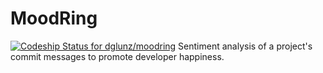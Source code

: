 # MoodRing
[ ![Codeship Status for dglunz/moodring](https://codeship.com/projects/0011bf30-7b52-0132-f2d5-7eecb8d10d08/status?branch=master)](https://codeship.com/projects/56249)
Sentiment analysis of a project's commit messages to promote developer
happiness.
